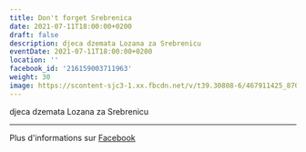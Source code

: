 ```yaml
---
title: Don't forget Srebrenica
date: 2021-07-11T18:00:00+0200
draft: false
description: djeca dzemata Lozana za Srebrenicu
eventDate: 2021-07-11T18:00:00+0200
location: ''
facebook_id: '216159003711963'
weight: 30
image: https://scontent-sjc3-1.xx.fbcdn.net/v/t39.30808-6/467911425_8702124949883247_8451066247417132989_n.jpg?_nc_cat=103&ccb=1-7&_nc_sid=9e60e4&_nc_ohc=W991DrHsNaIQ7kNvwGHr-Ty&_nc_oc=AdkaKoVttfZtQdR_j4CDnqLAWBm9KBtmmhLdwlyQEOiRcdVyYGELLEemqVPuGEdHrkM&_nc_zt=23&_nc_ht=scontent-sjc3-1.xx&edm=ABTKTjYEAAAA&_nc_gid=K13DwcR9iQn-7SE34bRn0Q&oh=00_AfHX5lUzU2F72II8UoZZGwe2dEItn3ocARm4t0Yo9t5Z4A&oe=68138BD9
---
```


djeca dzemata Lozana za Srebrenicu

---

Plus d'informations sur [Facebook](https://facebook.com/events/216159003711963)